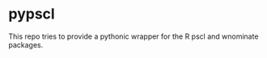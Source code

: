 pypscl
======

This repo tries to provide a pythonic wrapper for the R pscl and wnominate packages.
